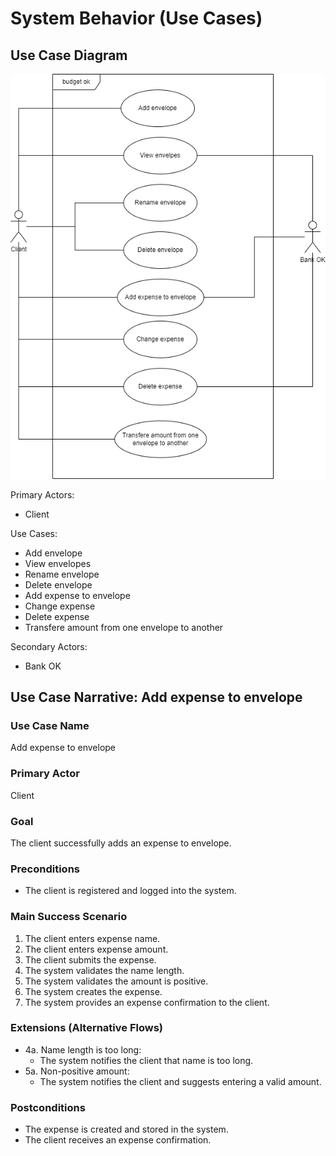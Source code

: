 # System Behavior (Use Cases)

## Use Case Diagram

![Use Case Diagram](images/use-case-diagram.png)

Primary Actors:
- Client

Use Cases:
- Add envelope
- View envelopes
- Rename envelope
- Delete envelope
- Add expense to envelope
- Change expense
- Delete expense
- Transfere amount from one envelope to another

Secondary Actors:
- Bank OK

## Use Case Narrative: Add expense to envelope

### Use Case Name
Add expense to envelope

### Primary Actor
Client

### Goal
The client successfully adds an expense to envelope.

### Preconditions
- The client is registered and logged into the system.

### Main Success Scenario
1. The client enters expense name.
2. The client enters expense amount.
3. The client submits the expense.
4. The system validates the name length.
5. The system validates the amount is positive.
6. The system creates the expense.
7. The system provides an expense confirmation to the client.

### Extensions (Alternative Flows)
- 4a. Name length is too long:
    - The system notifies the client that name is too long.
- 5a. Non-positive amount:
    - The system notifies the client and suggests entering a valid amount.

### Postconditions
- The expense is created and stored in the system.
- The client receives an expense confirmation.
